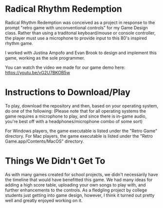 # Radical Rhythm Redemption

Radical Rhythm Redemption was conceived as a project in response to the prompt "retro game with unconventional controls" for my Game Design class. Rather than using a traditonal keyboard/mouse or console controller, the player must use a microphone to provide input to this 80's inspired rhythm game.

I worked with Justina Ampofo and Evan Brook to design and implement this game, working as the sole programmer.

You can watch the video we made for our game demo here: https://youtu.be/vG2U7BKOB5w


# Instructions to Download/Play

To play, download the repository and then, based on your operating system, do one of the following:
(Please note that for all operating systems the game requires a microphone to play, and since there is in-game audio, you're best off with a headphones/microphone combo of some sort)

For Windows players, the game executable is listed under the "Retro Game" directory.
For Mac players, the game executable is listed under the "Retro Game.app/Contents/MacOS" directory.


# Things We Didn't Get To

As with many games created for school projects, we didn't necessarily have the timeline that would have benefitted this game. We had many ideas for adding a high score table, uploading your own songs to play with, and further enhancements to the controls. As a fledgling project by college students just getting into game design, however, I think it turned out pretty well and greatly enjoyed working on it.
